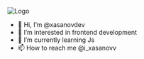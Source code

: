 ![Logo]([https://coolwallpapers.me/picsup/5402900-northern-lights-nature-hd-aurora-4k-5k-8k-green.jpg](https://coolwallpapers.me/th700/5402900-northern-lights-nature-hd-aurora-4k-5k-8k-green.jpg))

- 👋 Hi, I’m @xasanovdev
- 👀 I’m interested in frontend development
- 🌱 I’m currently learning Js
- 📫 How to reach me @i_xasanovv

<!---
xasanovdev/xasanovdev is a ✨ special ✨ repository because its `README.md` (this file) appears on your GitHub profile.
You can click the Preview link to take a look at your changes.
--->
